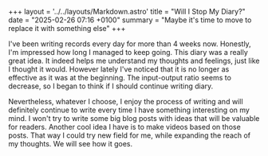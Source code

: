 +++
layout = '../../layouts/Markdown.astro'
title = "Will I Stop My Diary?"
date = "2025-02-26 07:16 +0100"
summary = "Maybe it's time to move to replace it with something else"
+++

I've been writing records every day for more than 4 weeks now. Honestly, I'm impressed how long I managed to keep going. This diary was a really great idea. It indeed helps me understand my thoughts and feelings, just like I thought it would. However lately I've noticed that it is no longer as effective as it was at the beginning. The input-output ratio seems to decrease, so I began to think if I should continue writing diary.

Nevertheless, whatever I choose, I enjoy the process of writing and will definitely continue to write every time I have something interesting on my mind. I won't try to write some big blog posts with ideas that will be valuable for readers. Another cool idea I have is to make videos based on those posts. That way I could try new field for me, while expanding the reach of my thoughts. We will see how it goes.